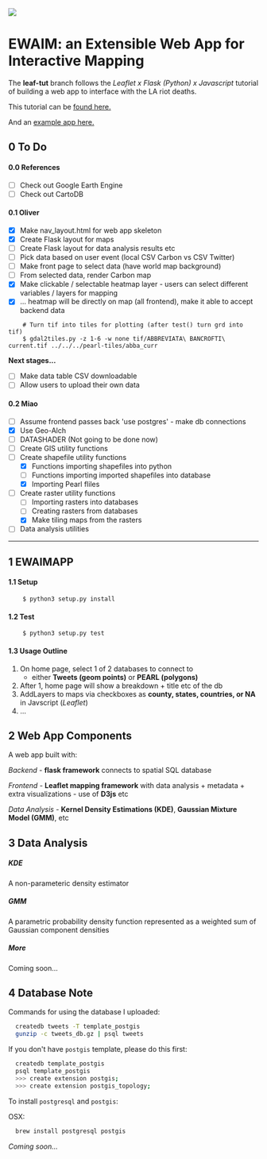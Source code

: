 <img src="https://travis-ci.org/Thru-Echoes/ewaim-webapp.svg?branch=master">

# EWAIM: an Extensible Web App for Interactive Mapping

The **leaf-tut** branch follows the *Leaflet x Flask (Python) x Javascript* tutorial of building a web app to interface with the LA riot deaths.

This tutorial can be [found here.](https://first-news-app.readthedocs.io/en/latest/)

And an [example app here.](http://ireapps.github.io/first-news-app/build/index.html)

## 0 To Do

#### 0.0 References

- [ ] Check out Google Earth Engine
- [ ] Check out CartoDB

#### 0.1 Oliver

- [X] Make nav_layout.html for web app skeleton
- [X] Create Flask layout for maps
- [ ] Create Flask layout for data analysis results etc
- [ ] Pick data based on user event (local CSV Carbon vs CSV Twitter)
- [ ] Make front page to select data (have world map background)
- [ ] From selected data, render Carbon map
- [X] Make clickable / selectable heatmap layer - users can select different variables / layers for mapping
- [X] ... heatmap will be directly on map (all frontend), make it able to accept backend data

```
    # Turn tif into tiles for plotting (after test() turn grd into tif)
    $ gdal2tiles.py -z 1-6 -w none tif/ABBREVIATA\ BANCROFTI\ current.tif ../../../pearl-tiles/abba_curr
```

**Next stages...**

- [ ] Make data table CSV downloadable
- [ ] Allow users to upload their own data

#### 0.2 Miao

- [ ] Assume frontend passes back 'use postgres' - make db connections
- [X] Use Geo-Alch
- [ ] DATASHADER (Not going to be done now)
- [ ] Create GIS utility functions
- [ ] Create shapefile utility functions
    - [X] Functions importing shapefiles into python
    - [ ] Functions importing imported shapefiles into database
    - [X] Importing Pearl fliles
- [ ] Create raster utility functions
    - [ ] Importing rasters into databases
    - [ ] Creating rasters from databases
    - [X] Make tiling maps from the rasters
- [ ] Data analysis utilities

<hr>

## 1 EWAIMAPP

#### 1.1 Setup

```
    $ python3 setup.py install
```

#### 1.2 Test

```
    $ python3 setup.py test
```

#### 1.3 Usage Outline

1. On home page, select 1 of 2 databases to connect to
    * either **Tweets (geom points)** or **PEARL (polygons)**
2. After 1, home page will show a breakdown + title etc of the db
3. AddLayers to maps via checkboxes as **county, states, countries, or NA** in Javscript (*Leaflet*)
4. ...

## 2 Web App Components

A web app built with:

*Backend* - **flask framework** connects to spatial SQL database

*Frontend* - **Leaflet mapping framework** with data analysis + metadata + extra visualizations - use of **D3js** etc

*Data Analysis* - **Kernel Density Estimations (KDE)**, **Gaussian Mixture Model (GMM)**, etc

## 3 Data Analysis

##### KDE

A non-parameteric density estimator

##### GMM

A parametric probability density function represented as a weighted sum of Gaussian component densities

##### More

Coming soon...

## 4 Database Note

Commands for using the database I uploaded:

```bash
  createdb tweets -T template_postgis
  gunzip -c tweets_db.gz | psql tweets
```

If you don't have `postgis` template, please do this first:

```bash
  createdb template_postgis
  psql template_postgis
  >>> create extension postgis;
  >>> create extension postgis_topology;
```

To install `postgresql` and `postgis`:

OSX:
```bash
  brew install postgresql postgis
```


*Coming soon...*
